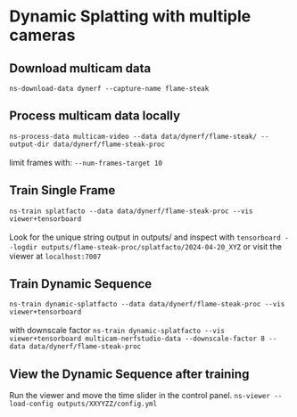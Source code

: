 # Dynamic Splatting with multiple cameras

## Download multicam data

`ns-download-data dynerf --capture-name flame-steak`

## Process multicam data locally
`ns-process-data multicam-video --data data/dynerf/flame-steak/ --output-dir data/dynerf/flame-steak-proc`
\
\
limit frames with:
`--num-frames-target 10`

## Train Single Frame
`ns-train splatfacto --data data/dynerf/flame-steak-proc --vis viewer+tensorboard`
\
\
Look for the unique string output in outputs/ and inspect with `tensorboard --logdir outputs/flame-steak-proc/splatfacto/2024-04-20_XYZ` or visit the viewer at `localhost:7007`

## Train Dynamic Sequence
`ns-train dynamic-splatfacto --data data/dynerf/flame-steak-proc --vis viewer+tensorboard`
\
\
with downscale factor
`ns-train dynamic-splatfacto --vis viewer+tensorboard multicam-nerfstudio-data --downscale-factor 8 --data data/dynerf/flame-steak-proc`


## View the Dynamic Sequence after training
Run the viewer and move the time slider in the control panel.
`ns-viewer --load-config outputs/XXYYZZ/config.yml`
